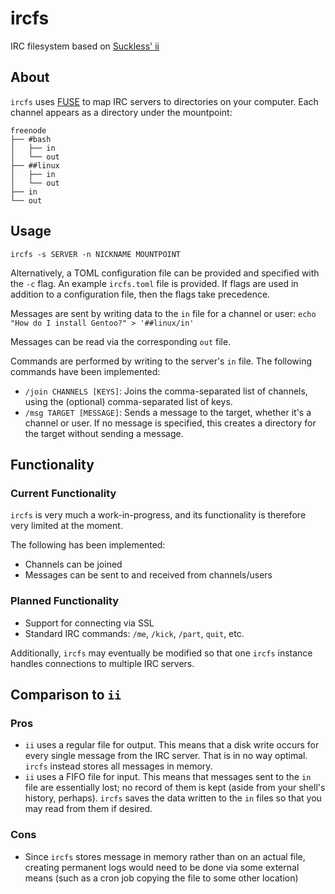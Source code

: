 # ircfs
IRC filesystem based on [Suckless' ii](http://tools.suckless.org/ii/)

## About

`ircfs` uses [FUSE](https://github.com/libfuse/libfuse) to map IRC servers to directories on your computer. Each channel appears as a directory under the mountpoint:

```
freenode
├── #bash
│   ├── in
│   └── out
├── ##linux
│   ├── in
│   └── out
├── in
└── out
```

## Usage

`ircfs -s SERVER -n NICKNAME MOUNTPOINT`

Alternatively, a TOML configuration file can be provided and specified with the `-c` flag. An example `ircfs.toml` file is provided.
If flags are used in addition to a configuration file, then the flags take precedence.

Messages are sent by writing data to the `in` file for a channel or user: `echo "How do I install Gentoo?" > '##linux/in'`

Messages can be read via the corresponding `out` file.

Commands are performed by writing to the server's `in` file. The following commands have been implemented:

* `/join CHANNELS [KEYS]`: Joins the comma-separated list of channels, using the (optional) comma-separated list of keys.
* `/msg TARGET [MESSAGE]`: Sends a message to the target, whether it's a channel or user.
  If no message is specified, this creates a directory for the target without sending a message.

## Functionality

### Current Functionality

`ircfs` is very much a work-in-progress, and its functionality is therefore very limited at the moment.

The following has been implemented:

* Channels can be joined
* Messages can be sent to and received from channels/users

### Planned Functionality

* Support for connecting via SSL
* Standard IRC commands: `/me`, `/kick`, `/part`, `quit`, etc.

Additionally, `ircfs` may eventually be modified so that one `ircfs` instance handles connections to multiple IRC servers.

## Comparison to `ii`

### Pros

* `ii` uses a regular file for output. This means that a disk write occurs for every single message from the IRC server. That is in no way optimal. `ircfs` instead stores all messages in memory.
* `ii` uses a FIFO file for input. This means that messages sent to the `in` file are
essentially lost; no record of them is kept (aside from your shell's history, perhaps).
`ircfs` saves the data written to the `in` files so that you may read from them if desired.

### Cons

* Since `ircfs` stores message in memory rather than on an actual file, creating permanent logs would need to be done via some external means (such as a cron job copying the file to some other location)
